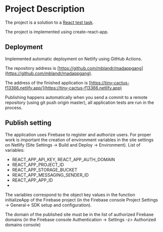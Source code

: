 # Project Description

The project is a solution to a  [React test task](https://doc.clickup.com/4717441/d/h/4fyw1-3382/4f9d716244343b5).

The project is implemented using create-react-app.

## Deployment

Implemented automatic deployment on Netlify using GitHub Actions.

The repository address is [https://github.com/mblandr/madappgang](https://github.com/mblandr/madappgang).

The address of the finished application is [https://tiny-cactus-f13366.netlify.app/](https://tiny-cactus-f13366.netlify.app)

Publishing happens automatically when you send a commit to a remote repository (using git push origin master), all application tests are run in the process.

## Publish setting

The application uses Firebase to register and authorize users. For proper work is important the creation of environment variables in the site settings on Netlify (Site Settings -> Build and Deploy -> Environment). List of variables:
* REACT_APP_API_KEY, REACT_APP_AUTH_DOMAIN
* REACT_APP_PROJECT_ID
* REACT_APP_STORAGE_BUCKET
* REACT_APP_MESSAGING_SENDER_ID
* REACT_APP_APP_ID
* 
The variables correspond to the object key values in the function initializeApp of the Firebase project (in the Firebase console Project Settings -> General-> SDK setup and configuration).

The domain of the published site must be in the list of authorized Firebase domains (in the Firebase console Authentication -> Settings -z> Authorized domains console)